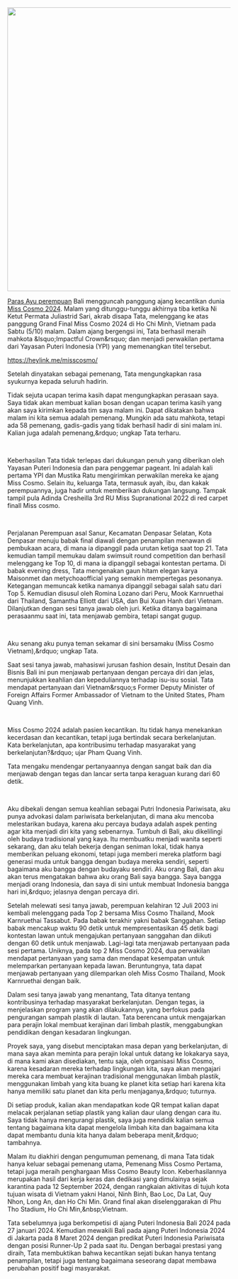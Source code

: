 <p>&nbsp;</p>
<center>
<p><a href="https://blogger.googleusercontent.com/img/b/R29vZ2xl/AVvXsEj1VO-OBEqUkgIs_sngRY7YfKcqa8bNMElhG_1kwAOh7CUd3NdK45QBrbqO5n5DiYKMl4CWnURynrTcCyvxRoVyzzJmJXa2F8iNWwJI6aoc1U9AnJXxACCNraClEu3NXiG0pj7PNwloYkkN4xqaYxKGY2EY6dUzG2OjKKGudLbRFCSfK81Jt_I9K8zGpPcv/s1440/miss%20cosmo%202024.jpg"><img src="https://blogger.googleusercontent.com/img/b/R29vZ2xl/AVvXsEj1VO-OBEqUkgIs_sngRY7YfKcqa8bNMElhG_1kwAOh7CUd3NdK45QBrbqO5n5DiYKMl4CWnURynrTcCyvxRoVyzzJmJXa2F8iNWwJI6aoc1U9AnJXxACCNraClEu3NXiG0pj7PNwloYkkN4xqaYxKGY2EY6dUzG2OjKKGudLbRFCSfK81Jt_I9K8zGpPcv/w640-h640/miss%20cosmo%202024.jpg" style="height:640px; width:640px" /></a></p>
</center>
<p><a href="https://heylink.me/misscosmo/">Paras Ayu perempuan</a> Bali mengguncah panggung ajang kecantikan dunia <a href="https://heylink.me/misscosmo/">Miss Cosmo 2024</a>. Malam yang ditunggu-tunggu akhirnya tiba ketika Ni Ketut Permata Juliastrid Sari, akrab disapa Tata, melenggang ke atas panggung Grand Final Miss Cosmo 2024 di Ho Chi Minh, Vietnam pada Sabtu (5/10) malam. Dalam ajang bergengsi ini, Tata berhasil meraih mahkota &amp;lsquo;Impactful Crown&amp;rsquo; dan menjadi perwakilan pertama dari Yayasan Puteri Indonesia (YPI) yang memenangkan titel tersebut.</p>

<p><a href="https://heylink.me/misscosmo/">https://heylink.me/misscosmo/</a></p>

<p>Setelah dinyatakan sebagai pemenang, Tata mengungkapkan rasa syukurnya kepada seluruh hadirin.</p>

<p>Tidak sejuta ucapan terima kasih dapat mengungkapkan perasaan saya. Saya tidak akan membuat kalian bosan dengan ucapan terima kasih yang akan saya kirimkan kepada tim saya malam ini. Dapat dikatakan bahwa malam ini kita semua adalah pemenang. Mungkin ada satu mahkota, tetapi ada 58 pemenang, gadis-gadis yang tidak berhasil hadir di sini malam ini. Kalian juga adalah pemenang,&amp;rdquo; ungkap Tata terharu.</p>

<p>&nbsp;</p>

<p>Keberhasilan Tata tidak terlepas dari dukungan penuh yang diberikan oleh Yayasan Puteri Indonesia dan para penggemar pageant. Ini adalah kali pertama YPI dan Mustika Ratu mengirimkan perwakilan mereka ke ajang Miss Cosmo. Selain itu, keluarga Tata, termasuk ayah, ibu, dan kakak perempuannya, juga hadir untuk memberikan dukungan langsung. Tampak tampil pula Adinda Cresheilla 3rd RU Miss Supranational 2022 di red carpet finall Miss cosmo.</p>

<p>&nbsp;</p>

<p>Perjalanan Perempuan asal Sanur, Kecamatan Denpasar Selatan, Kota Denpasar menuju babak final diawali dengan penampilan menawan di pembukaan acara, di mana ia dipanggil pada urutan ketiga saat top 21. Tata kemudian tampil memukau dalam swimsuit round competition dan berhasil melenggang ke Top 10, di mana ia dipanggil sebagai kontestan pertama. Di babak evening dress, Tata mengenakan gaun hitam elegan karya Maisonmet dan metychoaofficial yang semakin mempertegas pesonanya. Ketegangan memuncak ketika namanya dipanggil sebagai salah satu dari Top 5. Kemudian disusul oleh Romina Lozano dari Peru, Mook Karnruethai dari Thailand, Samantha Elliott dari USA, dan Bui Xuan Hanh dari Vietnam. Dilanjutkan dengan sesi tanya jawab oleh juri. Ketika ditanya bagaimana perasaanmu saat ini, tata menjawab gembira, tetapi sangat gugup.</p>

<p>&nbsp;</p>

<p>Aku senang aku punya teman sekamar di sini bersamaku (Miss Cosmo Vietnam),&amp;rdquo; ungkap Tata.</p>

<p>Saat sesi tanya jawab, mahasiswi jurusan fashion desain, Institut Desain dan Bisnis Bali ini pun menjawab pertanyaan dengan percaya diri dan jelas, menunjukkan keahlian dan kepeduliannya terhadap isu-isu sosial. Tata mendapat pertanyaan dari Vietnam&amp;rsquo;s Former Deputy Minister of Foreign Affairs Former Ambassador of Vietnam to the United States, Pham Quang Vinh.</p>

<p>&nbsp;</p>

<p>Miss Cosmo 2024 adalah pasien kecantikan. Itu tidak hanya menekankan kecerdasan dan kecantikan, tetapi juga bertindak secara berkelanjutan. Kata berkelanjutan, apa kontribusimu terhadap masyarakat yang berkelanjutan?&amp;rdquo; ujar Pham Quang Vinh.</p>

<p>Tata mengaku mendengar pertanyaannya dengan sangat baik dan dia menjawab dengan tegas dan lancar serta tanpa keraguan kurang dari 60 detik.</p>

<p>&nbsp;</p>

<p>Aku dibekali dengan semua keahlian sebagai Putri Indonesia Pariwisata, aku punya advokasi dalam pariwisata berkelanjutan, di mana aku mencoba melestarikan budaya, karena aku percaya budaya adalah aspek penting agar kita menjadi diri kita yang sebenarnya. Tumbuh di Bali, aku dikelilingi oleh budaya tradisional yang kaya. Itu membuatku menjadi wanita seperti sekarang, dan aku telah bekerja dengan seniman lokal, tidak hanya memberikan peluang ekonomi, tetapi juga memberi mereka platform bagi generasi muda untuk bangga dengan budaya mereka sendiri, seperti bagaimana aku bangga dengan budayaku sendiri. Aku orang Bali, dan aku akan terus mengatakan bahwa aku orang Bali saya bangga. Saya bangga menjadi orang Indonesia, dan saya di sini untuk membuat Indonesia bangga hari ini,&amp;rdquo; jelasnya dengan percaya diri.</p>

<p>Setelah melewati sesi tanya jawab, perempuan kelahiran 12 Juli 2003 ini kembali melenggang pada Top 2 bersama Miss Cosmo Thailand, Mook Karnruethai Tassabut. Pada babak terakhir yakni babak Sanggahan. Setiap babak mencakup waktu 90 detik untuk mempresentasikan 45 detik bagi kontestan lawan untuk mengajukan pertanyaan sanggahan dan diikuti dengan 60 detik untuk menjawab. Lagi-lagi tata menjawab pertanyaan pada sesi pertama. Uniknya, pada top 2 Miss Cosmo 2024, dua perwakilan mendapat pertanyaan yang sama dan mendapat kesempatan untuk melemparkan pertanyaan kepada lawan. Beruntungnya, tata dapat menjawab pertanyaan yang dilemparkan oleh Miss Cosmo Thailand, Mook Karnruethai dengan baik.</p>

<p>Dalam sesi tanya jawab yang menantang, Tata ditanya tentang kontribusinya terhadap masyarakat berkelanjutan. Dengan tegas, ia menjelaskan program yang akan dilakukannya, yang berfokus pada pengurangan sampah plastik di lautan. Tata berencana untuk mengajarkan para perajin lokal membuat kerajinan dari limbah plastik, menggabungkan pendidikan dengan kesadaran lingkungan.</p>

<p>Proyek saya, yang disebut menciptakan masa depan yang berkelanjutan, di mana saya akan meminta para perajin lokal untuk datang ke lokakarya saya, di mana kami akan disediakan, tentu saja, oleh organisasi Miss Cosmo, karena kesadaran mereka terhadap lingkungan kita, saya akan mengajari mereka cara membuat kerajinan tradisional menggunakan limbah plastik, menggunakan limbah yang kita buang ke planet kita setiap hari karena kita hanya memiliki satu planet dan kita perlu menjaganya,&amp;rdquo; tuturnya.</p>

<p>Di setiap produk, kalian akan mendapatkan kode QR tempat kalian dapat melacak perjalanan setiap plastik yang kalian daur ulang dengan cara itu. Saya tidak hanya mengurangi plastik, saya juga mendidik kalian semua tentang bagaimana kita dapat mengelola limbah kita dan bagaimana kita dapat membantu dunia kita hanya dalam beberapa menit,&amp;rdquo; tambahnya.</p>

<p>Malam itu diakhiri dengan pengumuman pemenang, di mana Tata tidak hanya keluar sebagai pemenang utama, Pemenang Miss Cosmo Pertama, tetapi juga meraih penghargaan Miss Cosmo Beauty Icon. Keberhasilannya merupakan hasil dari kerja keras dan dedikasi yang dimulainya sejak karantina pada 12 September 2024, dengan rangkaian aktivitas di tujuh kota tujuan wisata di Vietnam yakni Hanoi, ⁠Ninh Binh, ⁠Bao Loc, ⁠Da Lat, ⁠Quy Nhon, ⁠Long An, dan ⁠Ho Chi Min. Grand final akan diselenggarakan di Phu Tho Stadium, Ho Chi Min,&amp;nbsp;Vietnam.</p>

<p>Tata sebelumnya juga berkompetisi di ajang Puteri Indonesia Bali 2024 pada 27 januari 2024. Kemudian mewakili Bali pada ajang Puteri Indonesia 2024 di Jakarta pada 8 Maret 2024 dengan predikat Puteri Indonesia Pariwisata dengan posisi Runner-Up 2 pada saat itu. Dengan berbagai prestasi yang diraih, Tata membuktikan bahwa kecantikan sejati bukan hanya tentang penampilan, tetapi juga tentang bagaimana seseorang dapat membawa perubahan positif bagi masyarakat.</p>
